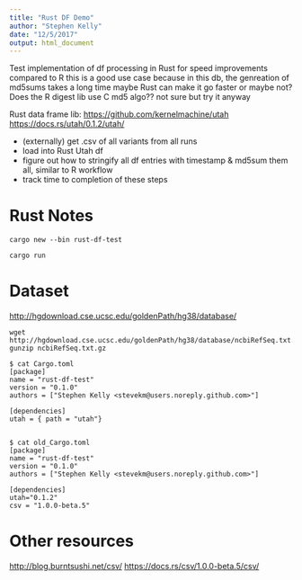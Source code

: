 ```yaml
---
title: "Rust DF Demo"
author: "Stephen Kelly"
date: "12/5/2017"
output: html_document
---
```

Test implementation of df processing in Rust for speed improvements compared to R
this is a good use case because in this db, the genreation of md5sums takes a long time
maybe Rust can make it go faster
or maybe not? Does the R digest lib use C md5 algo?? not sure but try it anyway

Rust data frame lib:
https://github.com/kernelmachine/utah
https://docs.rs/utah/0.1.2/utah/

- (externally) get .csv of all variants from all runs
- load into Rust Utah df
- figure out how to stringify all df entries with timestamp & md5sum them all, similar to R workflow
- track time to completion of these steps

# Rust Notes

```
cargo new --bin rust-df-test

cargo run
```

# Dataset

http://hgdownload.cse.ucsc.edu/goldenPath/hg38/database/

```
wget http://hgdownload.cse.ucsc.edu/goldenPath/hg38/database/ncbiRefSeq.txt.gz
gunzip ncbiRefSeq.txt.gz
```



```
$ cat Cargo.toml
[package]
name = "rust-df-test"
version = "0.1.0"
authors = ["Stephen Kelly <stevekm@users.noreply.github.com>"]

[dependencies]
utah = { path = "utah"}


$ cat old_Cargo.toml
[package]
name = "rust-df-test"
version = "0.1.0"
authors = ["Stephen Kelly <stevekm@users.noreply.github.com>"]

[dependencies]
utah="0.1.2"
csv = "1.0.0-beta.5"
```

# Other resources

http://blog.burntsushi.net/csv/
https://docs.rs/csv/1.0.0-beta.5/csv/
